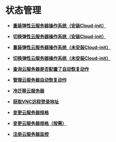 # 状态管理<a name="ZH-CN_TOPIC_0020212691"></a>

-   **[重装弹性云服务器操作系统（安装Cloud-init）](重装弹性云服务器操作系统（安装Cloud-init）.md)**  

-   **[切换弹性云服务器操作系统（安装Cloud-init）](切换弹性云服务器操作系统（安装Cloud-init）.md)**  

-   **[重装弹性云服务器操作系统（未安装Cloud-init）](重装弹性云服务器操作系统（未安装Cloud-init）.md)**  

-   **[切换弹性云服务器操作系统（未安装Cloud-init）](切换弹性云服务器操作系统（未安装Cloud-init）.md)**  

-   **[查询云服务器是否配置了自动恢复动作](查询云服务器是否配置了自动恢复动作.md)**  

-   **[管理云服务器自动恢复动作](管理云服务器自动恢复动作.md)**  

-   **[冷迁移云服务器](冷迁移云服务器.md)**  

-   **[获取VNC远程登录地址](获取VNC远程登录地址.md)**  

-   **[变更云服务器规格](变更云服务器规格.md)**  

-   **[变更云服务器规格（按需）](变更云服务器规格（按需）.md)**  

-   **[注册云服务器监控](注册云服务器监控.md)**  


